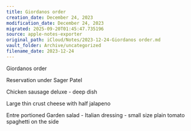 ```yaml
---
title: Giordanos order
creation_date: December 24, 2023
modification_date: December 24, 2023
migrated: 2025-09-20T01:45:47.735196
source: apple-notes-exporter
original_path: iCloud/Notes/2023-12-24-Giordanos order.md
vault_folder: Archive/uncategorized
filename_date: 2023-12-24
---
```



Giordanos order 

Reservation under Sager Patel

Chicken sausage deluxe - deep dish 

Large thin crust cheese with half jalapeno 

Entre portioned Garden salad - Italian dressing - small size plain tomato spaghetti on the side 

